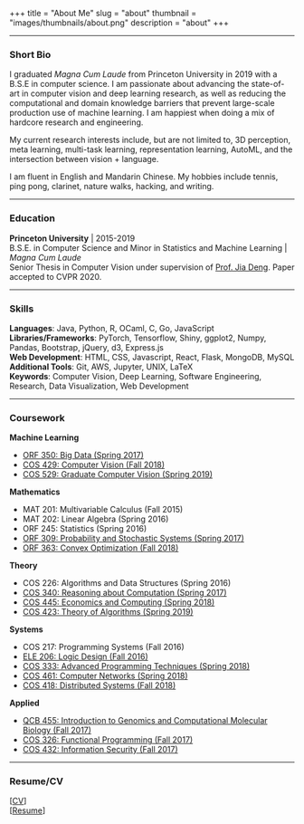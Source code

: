 +++
title = "About Me"
slug = "about"
thumbnail = "images/thumbnails/about.png"
description = "about"
+++

---------------------------
### Short Bio
I graduated *Magna Cum Laude* from Princeton University in 2019 with a B.S.E in computer science. I am passionate about advancing the state-of-art in computer vision and deep learning research, as well as reducing the computational and domain knowledge barriers that prevent large-scale production use of machine learning. I am happiest when doing a mix of hardcore research and engineering.

My current research interests include, but are not limited to, 3D perception, meta learning, multi-task learning, representation learning, AutoML, and the intersection between vision + language.

I am fluent in English and Mandarin Chinese. My hobbies include tennis, ping pong, clarinet, nature walks, hacking, and writing.

---------------------------
### Education
**Princeton University** | 2015-2019  
B.S.E. in Computer Science and Minor in Statistics and Machine Learning | *Magna Cum Laude*  
Senior Thesis in Computer Vision under supervision of [Prof. Jia Deng](http://www.cs.princeton.edu/~jiadeng/). Paper accepted to CVPR 2020.

---------------------------

### Skills
**Languages**: Java, Python, R, OCaml, C, Go, JavaScript  
**Libraries/Frameworks**: PyTorch, Tensorflow, Shiny, ggplot2, Numpy, Pandas, Bootstrap, jQuery, d3, Express.js  
**Web Development**: HTML, CSS, Javascript, React, Flask, MongoDB, MySQL  
**Additional Tools**: Git, AWS, Jupyter, UNIX, LaTeX  
**Keywords**: Computer Vision, Deep Learning, Software Engineering, Research, Data Visualization, Web Development

---------------------------
### Coursework
**Machine Learning**  
- [ORF 350: Big Data (Spring 2017)](https://github.com/dfan/orf350)  
- [COS 429: Computer Vision (Fall 2018)](https://www.cs.princeton.edu/courses/archive/fall18/cos429/)  
- [COS 529: Graduate Computer Vision (Spring 2019)](https://www.cs.princeton.edu/courses/archive/spring19/cos529/)  

**Mathematics**  
- MAT 201: Multivariable Calculus (Fall 2015)  
- MAT 202: Linear Algebra (Spring 2016)  
- ORF 245: Statistics (Spring 2016)  
- [ORF 309: Probability and Stochastic Systems (Spring 2017)](https://registrar.princeton.edu/course-offerings/course_details.xml?courseid=007999&term=1194)  
- [ORF 363: Convex Optimization (Fall 2018)](http://aaa.princeton.edu/orf363)  

**Theory**  
- COS 226: Algorithms and Data Structures (Spring 2016)  
- [COS 340: Reasoning about Computation (Spring 2017)](https://www.cs.princeton.edu/courses/archive/spring17/cos340/)  
- [COS 445: Economics and Computing (Spring 2018)](https://www.cs.princeton.edu/~smattw/Teaching/cos445sp18.htm)  
- [COS 423: Theory of Algorithms (Spring 2019)](https://www.cs.princeton.edu/courses/archive/spring19/cos423/)  

**Systems**  
- COS 217: Programming Systems (Fall 2016)  
- [ELE 206: Logic Design (Fall 2016)](https://registrar.princeton.edu/course-offerings/course_details.xml?courseid=002463&term=1172)  
- [COS 333: Advanced Programming Techniques (Spring 2018)](https://www.cs.princeton.edu/courses/archive/spring18/cos333/)  
- [COS 461: Computer Networks (Spring 2018)](https://www.cs.princeton.edu/courses/archive/spring18/cos461/)  
- [COS 418: Distributed Systems (Fall 2018)](https://www.cs.princeton.edu/courses/archive/fall18/cos418/)  

**Applied**  
- [QCB 455: Introduction to Genomics and Computational Molecular Biology (Fall 2017)](https://registrar.princeton.edu/course-offerings/course_details.xml?courseid=010185&term=1182)  
- [COS 326: Functional Programming (Fall 2017)](https://www.cs.princeton.edu/courses/archive/fall17/cos326/)  
- [COS 432: Information Security (Fall 2017)](https://www.cs.princeton.edu/courses/archive/fall17/cos432/)  

---------------------------
### Resume/CV
[[CV](https://davidfan.io/pdf/davidfan_cv.pdf)]  
[[Resume](https://www.dropbox.com/s/7j5pc38vmzoqoip/davidfan_public_resume.pdf?dl=0)]